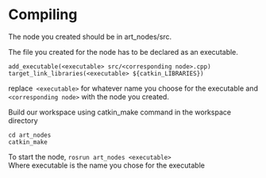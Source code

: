 # Compiling

The node you created should be in art_nodes/src.

The file you created for the node has to be declared as an executable.

`add_executable(<executable> src/<corresponding node>.cpp)`  
`target_link_libraries(<executable> ${catkin_LIBRARIES})`

replace` <executable>` for whatever name you choose for the executable and `<corresponding node>` with the node you created.

Build our workspace using catkin_make command in the workspace directory

`cd art_nodes`  
`catkin_make`

To start the node, 
`rosrun art_nodes <executable>`   
Where executable is the name you chose for the executable
